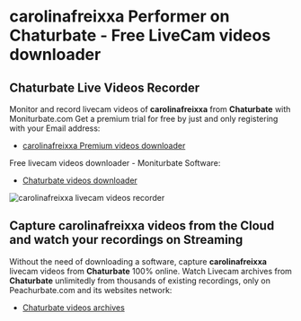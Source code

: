 # carolinafreixxa Performer on Chaturbate - Free LiveCam videos downloader

## Chaturbate Live Videos Recorder

Monitor and record livecam videos of **carolinafreixxa** from **Chaturbate** with Moniturbate.com
Get a premium trial for free by just and only registering with your Email address:
* [carolinafreixxa Premium videos downloader](https://moniturbate.com/request-demo-licence-key.html)

Free livecam videos downloader - Moniturbate Software:
* [Chaturbate videos downloader](https://moniturbate.com/moniturbate-download-software.html)

![carolinafreixxa livecam videos recorder](https://peachurnet.com/templates/moniturbate-software.png)


## Capture carolinafreixxa videos from the Cloud and watch your recordings on Streaming

Without the need of downloading a software, capture **carolinafreixxa** livecam videos from **Chaturbate** 100% online.
Watch Livecam archives from **Chaturbate** unlimitedly from thousands of existing recordings, only on Peachurbate.com and its websites network:
* [Chaturbate videos archives](https://peachurnet.com/)
